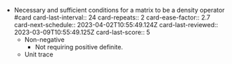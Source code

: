 - Necessary and sufficient conditions for a matrix to be a density operator #card
  card-last-interval:: 24
  card-repeats:: 2
  card-ease-factor:: 2.7
  card-next-schedule:: 2023-04-02T10:55:49.124Z
  card-last-reviewed:: 2023-03-09T10:55:49.125Z
  card-last-score:: 5
	- Non-negative
		- Not requiring positive definite.
	- Unit trace